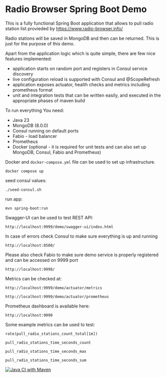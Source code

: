 # Radio Browser Spring Boot Demo

This is a fully functional Spring Boot application that allows to pull radio station list provieded by https://www.radio-browser.info/

Radio stations will be saved in MongoDB and then can be returned. This is just for the purpose of this demo. 

Apart from the application logic which is quite simple, there are few nice features implemented: 
- application starts on random port and registers in Consul service discovery
- live configuration reload is supported with Consul and @ScopeRefresh
- application exposes actuator, health checks and metrics including prometheus format
- unit and integration tests that can be written easily, and executed in the appropriate phases of maven build

To run everything You need: 
- Java 23
- MongoDB (8.0.0)
- Consul running on default ports
- Fabio - load balancer
- Prometheus
- Docker (optional - it is required for unit tests and can also set up MongoDB, Consul, Fabio and Prometheus)

Docker and `docker-compose.yml` file can be used to set up infrastructure.

``
docker compose up
``

seed consul values: 

``
./seed-consul.sh
``

run app:

``
mvn spring-boot:run
``

Swagger-UI can be used to test REST API:

``
http://localhost:9999/demo/swagger-ui/index.html
``

In case of errors check Consul to make sure everything is up and running

``
http://localhost:8500/
``

Please also check Fabio to make sure demo service is properly registered and can be accessed on 9999 port 

``
http://localhost:9998/
``

Metrics can be checked at:

``
http://localhost:9999/demo/actuator/metrics
``

``
http://localhost:9999/demo/actuator/prometheus
``

Prometheus dashboard is available here: 

``
http://localhost:9090 
``

Some example metrics can be used to test: 

``
 rate(pull_radio_stations_count_total[1m])
``

``
 pull_radio_stations_time_seconds_count
``

``
 pull_radio_stations_time_seconds_max
``

``
 pull_radio_stations_time_seconds_sum 
``

[![Java CI with Maven](https://github.com/mkotra/spring/actions/workflows/maven.yml/badge.svg)](https://github.com/mkotra/spring/actions/workflows/maven.yml)
